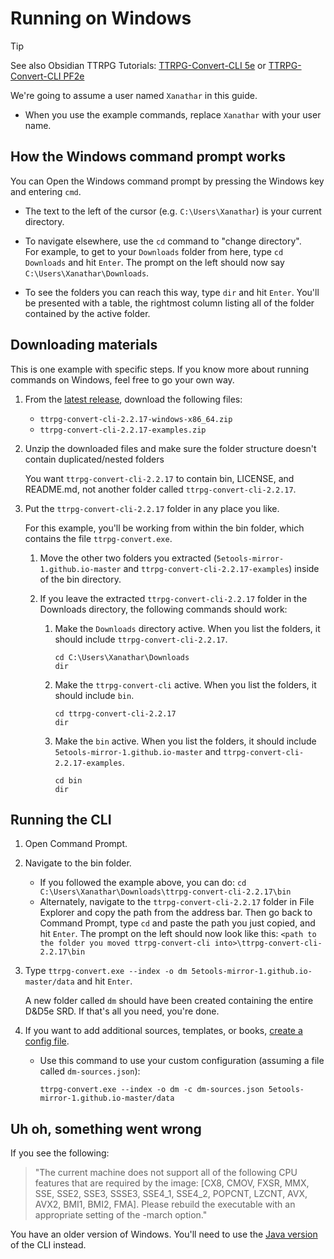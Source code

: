 # Running on Windows

> [!TIP]
> See also Obsidian TTRPG Tutorials: [TTRPG-Convert-CLI 5e][] or [TTRPG-Convert-CLI PF2e][]

[TTRPG-Convert-CLI 5e]: https://obsidianttrpgtutorials.com/Obsidian+TTRPG+Tutorials/Plugin+Tutorials/TTRPG-Convert-CLI/TTRPG-Convert-CLI+5e
[TTRPG-Convert-CLI PF2e]: https://obsidianttrpgtutorials.com/Obsidian+TTRPG+Tutorials/Plugin+Tutorials/TTRPG-Convert-CLI/TTRPG-Convert-CLI+PF2e

We're going to assume a user named `Xanathar` in this guide.

- When you use the example commands, replace `Xanathar` with your user name.

## How the Windows command prompt works

You can Open the Windows command prompt by pressing the Windows key and entering `cmd`.

- The text to the left of the cursor (e.g. `C:\Users\Xanathar`) is your current directory.

- To navigate elsewhere, use the `cd` command to "change directory".  
  For example, to get to your `Downloads` folder from here, type `cd Downloads` and hit `Enter`.
  The prompt on the left should now say `C:\Users\Xanathar\Downloads`.

- To see the folders you can reach this way, type `dir` and hit `Enter`.
  You'll be presented with a table, the rightmost column listing all of the folder contained by the active folder.

## Downloading materials

This is one example with specific steps. If you know more about running commands on Windows, feel free to go your own way.

1. From the [latest release][1], download the following files:

    - `ttrpg-convert-cli-2.2.17-windows-x86_64.zip`
    - `ttrpg-convert-cli-2.2.17-examples.zip`

2. Unzip the downloaded files and make sure the folder structure doesn't contain duplicated/nested folders

    You want `ttrpg-convert-cli-2.2.17` to contain bin, LICENSE, and README.md, not another folder called `ttrpg-convert-cli-2.2.17`.

3. Put the `ttrpg-convert-cli-2.2.17` folder in any place you like.

    For this example, you'll be working from within the bin folder, which contains the file `ttrpg-convert.exe`.

    1. Move the other two folders you extracted (`5etools-mirror-1.github.io-master` and `ttrpg-convert-cli-2.2.17-examples`) inside of the bin directory.

    2. If you leave the extracted `ttrpg-convert-cli-2.2.17` folder in the Downloads directory, the following commands should work:

        1. Make the `Downloads` directory active. When you list the folders, it should include `ttrpg-convert-cli-2.2.17`.

            ```console
            cd C:\Users\Xanathar\Downloads
            dir
            ```

        2. Make the `ttrpg-convert-cli` active. When you list the folders, it should include `bin`.

            ```console
            cd ttrpg-convert-cli-2.2.17
            dir
            ```

        3. Make the `bin` active. When you list the folders, it should include `5etools-mirror-1.github.io-master` and `ttrpg-convert-cli-2.2.17-examples`.

            ```console
            cd bin
            dir
            ```

[1]: https://github.com/ebullient/ttrpg-convert-cli/releases/latest

## Running the CLI

1. Open Command Prompt.

2. Navigate to the bin folder.

    - If you followed the example above, you can do: `cd C:\Users\Xanathar\Downloads\ttrpg-convert-cli-2.2.17\bin`
    - Alternately, navigate to the `ttrpg-convert-cli-2.2.17` folder in File Explorer and copy the path from the address bar.
        Then go back to Command Prompt, type `cd` and paste the path you just copied, and hit `Enter`.
        The prompt on the left should now look like this: `<path to the folder you moved ttrpg-convert-cli into>\ttrpg-convert-cli-2.2.17\bin`

3. Type `ttrpg-convert.exe --index -o dm 5etools-mirror-1.github.io-master/data` and hit `Enter`.

    A new folder called `dm` should have been created containing the entire D&D5e SRD. If that's all you need, you're done.

4. If you want to add additional sources, templates, or books, [create a config file][3].

    - Use this command to use your custom configuration (assuming a file called `dm-sources.json`):

        ```console
        ttrpg-convert.exe --index -o dm -c dm-sources.json 5etools-mirror-1.github.io-master/data
        ```

[3]: docs/configuration.md

## Uh oh, something went wrong

If you see the following:

> "The current machine does not support all of the following CPU features that are required by the image:
> \[CX8, CMOV, FXSR, MMX, SSE, SSE2, SSE3, SSSE3, SSE4_1, SSE4_2, POPCNT, LZCNT, AVX, AVX2, BMI1, BMI2, FMA].
> Please rebuild the executable with an appropriate setting of the -march option."

You have an older version of Windows. You'll need to use the [Java version](docs/alternateRun.md#use-java-to-run-the-jar) of the CLI instead.
